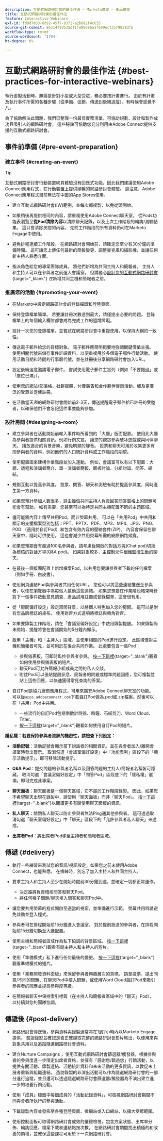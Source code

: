 ```yaml
---
description: 互動式網路研討會的最佳作法 — Marketo檔案 — 產品檔案
title: 互動式網路研討會的最佳作法
feature: Interactive Webinars
exl-id: fd9d7d03-8d92-45f7-9372-a2b6d2f4c635
source-git-commit: 86314f93535df1fe0568ba1f609ecf35799383fb
workflow-type: tm+mt
source-wordcount: '1704'
ht-degree: 0%

---
```


# 互動式網路研討會的最佳作法 {#best-practices-for-interactive-webinars}

執行虛擬活動時，無論是針對小型或大型受眾，務必要按計畫進行。 由於有計畫及執行事件所需的各種步驟（從準備、促銷、傳送到後續追蹤），有時候會感覺不凡。

為了協助解決此問題，我們已整理一份最佳實務清單，可協助規劃、設計和製作成功且吸引人的網路研討會。 這些秘訣可協助您充分利用由Adobe Connect提供支援的互動式網路研討會。

## 事件前準備 {#pre-event-preparation}

### 建立事件 {#creating-an-event}

>[!TIP]
>
>互動式網路研討會行動裝置網頁體驗沒有回應式功能，因此我們建議使用Adobe Connect應用程式，在行動裝置上提供順暢的網路研討會體驗。 請注意，Adobe Connect應用程式目前無法在中國的App Stores使用。

* 建立互動式網路研討會(IW)範例，並每次都複製，以免從頭開始。

* 如果稍後再提供相同的內容，請重複使用Adobe Connect聊天室。 從Pods功能表瀏覽至&#x200B;**從Pod清除內容**&#x200B;以清除聊天記錄，以及上次工作階段的輪詢/測驗結果。 這只會清除房間的內容。 先前工作階段的所有資料仍可在Marketo Engage中使用。

* 避免排程連續工作階段。 在網路研討會開始前，請確定您至少有30分鐘的準備時間。 這可讓您上傳任何最新的簡報變更、調整麥克風和攝影機，並讓任何新主持人熟悉介面。

* 指派角色給您的專案團隊成員。 將他們新增為共同主持人和簡報者。 主持人和主持人可以在參與者之前進入會議室。 但請務必[設計您的互動式網路研討會](/help/marketo/product-docs/demand-generation/events/interactive-webinars/designing-interactive-webinars.md){target="_blank"} _在_&#x200B;新增共同主機和簡報者之前。

### 推廣您的活動 {#promoting-your-event}

* 在Marketo中設定網路研討會的登錄檔單和登陸頁面。

* 保持登錄檔單簡單。 若要讓註冊次數達到最大，請僅提出必要的問題。 登錄檔單上的每個輸入欄位都會成為完成工作的遞增障礙。

* 設計一次您的登錄檔單，並嘗試在網路研討會中重複使用，以保持大綱的一致性。

* 傳送電子郵件給您的目標對象。 電子郵件應簡明扼要地強調關鍵價值主張。 使用相關代號來儲存事件詳細資料，以便重複用於多個電子郵件行銷活動。 使用活動日期和時間的行事曆代號，並在註冊後分享網路研討會加入URL。

* 設定後續追蹤邀請電子郵件。 嘗試使用電子郵件主旨列（例如「不要錯過」或「座位已滿」）。

* 使用您的網站/部落格、社群媒體、付費廣告和合作夥伴促銷活動，觸及更廣泛的受眾並促使註冊。

* 在活動當天&#x200B;_和_&#x200B;的網路研討會開始前2-3天，傳送提醒電子郵件給已註冊的受邀者，以確保他們不會忘記這件事並能夠參加。

### 設計房間 {#designing-a-room}

* 建立參與者在活動開始前輸入事件時所看到的「大廳」版面配置。 使用此大廳為參與者提供相關資訊，例如行銷文宣。 讓您的觀眾參與破冰遊戲或與同伴聊天。 播放適合的背景音樂，避免明顯的靜音。 投票和聊天可用於收集更多有關參與者的資料，例如他們的人口統計資料或工作階段的期望。

* 使用配置圖來建構作業階段並加入運動。 例如，會議室可以有以下配置：大廳、議程和演講者簡介、單一演講者簡報、面板討論、分組討論、問答、總結。

* 規劃互動以提高參與度。 投票、問答、聊天和測驗有助於提高參與度，同時產生第一方資料。

* 如果您預計參加人數很多，請由幾個共同主持人負責回答問答窗格上的問題可能會有幫助。 如有需要，您甚至可以為特定共同主機配置不同的主題區域。

* 儘可能將內容上傳至共用Pod，而非熒幕共用。 可以在「共用Pod」中共用和顯示的支援檔案型別包括：PPT、PPTX、PDF、MP3、MP4、JPG、PNG、POD （適用於自訂Pod）和包含有效內容的壓縮套件(ZIP)。 內容會保留在聊天室中，隨時可供使用。 這也會減少共用熒幕所需的網際網路頻寬。

* 如果您預期會有超過100名參與者，請考慮從開啟的對話方塊(Chat pod)切換為稽核的對話方塊(Q&amp;A pod)。 如果對象較多，主控制元件很難監控生動的聊天。

* 在最後一個版面配置上新增檔案Pod，以共用您要讓參與者下載的任何檔案（例如手冊、白皮書）。

* 使用網頁連結Pod與參與者共用任何URL。 您也可以將這些連結推送至參與者，以便在瀏覽器中為每個人啟動這些連結。 如果您想要在作業階段結束時針對下一個事件啟動意見調查、產品試用註冊或登錄檔單，這會很有用。

* 從「房間偏好設定」設定房間背景，以將個人特色加入您的房間。 這可以是附有您品牌標誌的桌布。 使用對齊方式選項將標誌與轉角對齊。

* 如果要錄製工作階段，請在「會議室偏好設定」中啟用錄製提醒。 如果錄製尚未開始，提醒將會在會議開始的5分鐘內顯示。

* 啟用「主機」和「主持人」區域，並使用相關的Pod進行設定。 此區域僅對主機和簡報者可見，並可用於在後台共同作業。 此處要包含一些Pod：
   * 參與儀表板，可即時監控參與者參與。 [按一下這裡](https://www.youtube.com/watch?v=gf5fu0JK9Hk){target="_blank"}觀看如何使用參與儀表板的短片。
   * 聊天Pod可允許簡報小組成員之間的私人交談。
   * 附註Pod可以張貼提醒訊息、簡報者的問題或標準問題回應，您可複製並貼上這些回應，以快速獲得常見查詢的答案。

* 自訂Pod是協力廠商應用程式，可用來擴充Adobe Connect聊天室的功能。 可以從`apps.adobeconnect.com`下載自訂Pod做為.pod或.zip檔案，然後可以在「共用」Pod中共用。
   * 一些流行的自訂Pod包括倒數計時器、時鐘、石紙剪刀、Word Cloud、Titler。
   * [按一下這裡](https://www.youtube.com/watch?v=1w5nqJqEHQw){target="_blank"}觀看如何使用自訂Pod的短片。

**隱私權：若要保持參與者資訊的機密性，請檢查下列設定：**

* **活動記號**：活動記號會顯示當下說話者的相關資訊，並在與會者加入/離開會議室時發出警示。 取消勾選「會議室偏好設定」中「功能表列」區段下的「顯示活動提示」，即可移除活動提示。

* **Q&amp;A Pod**：提交問題的參與者名稱以及回答問題的主持人/簡報者名稱皆可隱藏。 取消勾選「會議室偏好設定」中「問答Pod」區段底下的「隱私權」選項，即可完成此專案。

* **聊天面板**：聊天面板是一個聊天區域，它不屬於工作階段錄製。 因此，如果您不希望聊天出現在錄製中，請使用「聊天面板」而非「聊天Pod」。 [按一下這裡](https://helpx.adobe.com/tw/adobe-connect/using/notes-chat-q-a-polls.html#chat_panel){target="_blank"}以閱讀更多有關使用聊天面板的資訊。

* **私人聊天**：關閉私人聊天以防止參與者無法Ping通其他參與者。 這可透過取消勾選「聊天室偏好設定」中「聊天」區段下的「允許參與者私人聊天」來達成。

* **出席者Pod**：將出席者Pod移至主持者和簡報者區域。

## 傳遞 {#delivery}

* 執行一些練習來測試您的音訊/視訊設定，如果您之前未使用Adobe Connect，也能熟悉。 在排練時，別忘了加入主持人和共同主持人。

* 要求主持人和主持人至少在開始時間前30分鐘到達，並確定一切都正常運作。
   * 決定誰將負責稽核問答和聊天Pod。
   * 將任何種子問題/聊天填入問答和聊天Pod中。

* 讓您要共用熒幕的程式開啟至適當的視窗，並準備進行示範。 熒幕共用時請避免啟動並登入程式。

* 參與者可在排程開始前15分鐘進入會議室。 對於提前抵達的參與者，在排程開始前15分鐘切換至大廳配置。

* 使用主機和簡報者區域作為私下協調的背景區域。 [按一下這裡](https://www.youtube.com/watch?v=11GkcvIUttY){target="_blank"}觀看有關主持人和主持人的短片。

* 使用「準備模式」私下進行任何最後的變更。 [按一下這裡](https://www.youtube.com/watch?v=kUya84sx-E4){target="_blank"}觀看準備模式的短片。

* 使用「業務開發資料面板」來保留參與者興趣層次的頁標。 跳至投票、提出同意/不同的問題、在聊天Pod中植入問題，或使用Word Cloud自訂Pod來吸引參與者的回應並提高參與度等級。

* 在簡報者聊天中保持索引標籤（在主持人和簡報者區域中的「聊天」Pod），以持續與您的團隊協調。

## 傳遞後 {#post-delivery}

* 網路研討會傳送後，參與資料與錄製通常將在1到2小時內以Marketo Engage提供。 驗證錄影並確認是否正確擷取完整的網路研討會影片輸出，以便用來與對象共用以及追蹤隨選網路研討會資料。

* 建立Nurture Campaigns ，使用互動式網路研討會篩選器/觸發器，根據參與者的參與度進一步限定出席者資格，並擁有「感謝您/錯過您」行銷活動，以提供有關活動、錄製連結、活動統計資料和未來活動的更多資訊，以敦促未上展者重新與組織連結。 造訪錄製的非演出活動可以作為隨選網路研討會的一部分進行追蹤，並且還可以透過隨選網路研討會篩選器/觸發器為不演出建立進一步的培養行銷活動。

* 使用「成員」標籤中每個成員的「活動記錄資料」，可檢視網路研討會期間不同與會者所執行的參與活動。

* 下載錄製內容並發佈至各種登陸頁面、微網站或入口網站，以擴大受眾範圍。

* 使用控制面板可取得網路研討會成效的彙總檢視，包含方案狀態、出席率分佈、輪詢回應、檔案下載和連結點按次數。 在網路研討會期間找出積極的和改善的領域，並確保這些課程可用於下一次網路研討會。
